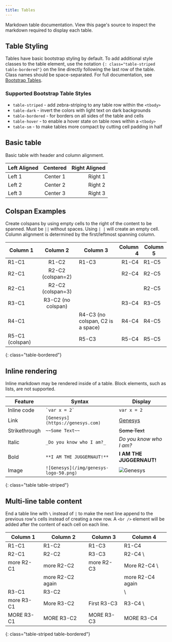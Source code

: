```yaml
---
title: Tables
---
```


Markdown table documentation. View this page's source to inspect the markdown required to display each table.


## Table Styling

Tables have basic bootstrap styling by default. To add additional style classes to the table element, use the notation `{: class="table-striped table-bordered"}` on the line directly following the last row of the table. Class names should be space-separated. For full documentation, see [Bootstrap Tables](https://getbootstrap.com/docs/4.0/content/tables/).

### Supported Bootstrap Table Styles

* `table-striped` - add zebra-striping to any table row within the `<tbody>`
* `table-dark` - invert the colors with light text on dark backgrounds
* `table-bordered` - for borders on all sides of the table and cells
* `table-hover` - to enable a hover state on table rows within a `<tbody>`
* `table-sm` - to make tables more compact by cutting cell padding in half


## Basic table

Basic table with header and column alignment.

| Left Aligned | Centered | Right Aligned |
|--------------|:--------:|--------------:|
| Left 1 | Center 1 | Right 1 |
| Left 2 | Center 2 | Right 2 |
| Left 3 | Center 3 | Right 3 |


## Colspan Examples

Create colspans by using empty cells to the right of the content to be spanned. Must be `||` without spaces. Using `| |` will create an empty cell. Column alignment is determined by the first/leftmost spanning column.

| Column 1 | Column 2 | Column 3 | Column 4 | Column 5 |
|----------|:--------:|----------|---------:|----------|
| R1-C1 | R1-C2 | R1-C3 | R1-C4 | R1-C5 |
| R2-C1 | R2-C2 (colspan=2) || R2-C4 | R2-C5 |
| R2-C1 | R2-C2 (colspan=3) ||| R2-C5 |
| R3-C1 | R3-C2 (no colspan) | | R3-C4 | R3-C5 |
| R4-C1 | | R4-C3 (no colspan, C2 is a space) | R4-C4 | R4-C5 |
| R5-C1 (colspan) || R5-C3 | R5-C4 | R5-C5 |
{: class="table-bordered"}


## Inline rendering

Inline markdown may be rendered inside of a table. Block elements, such as lists, are not supported.

| Feature | Syntax | Display |
|---------|------|---|
| Inline code | `` `var x = 2` `` | `var x = 2` |
| Link | `[Genesys](https://genesys.com)` | [Genesys](https://genesys.com) |
| Strikethrough | `~~Some Text~~` | ~~Some Text~~ |
| Italic | `_Do you know who I am?_` | _Do you know who I am?_ |
| Bold | `**I AM THE JUGGERNAUT!**` | **I AM THE JUGGERNAUT!** |
| Image | `![Genesys](/img/genesys-logo-50.png) ` | ![Genesys](/img/genesys-logo-50.png) |
{: class="table table-striped"}


## Multi-line table content

End a table line with `\` instead of `|` to make the next line append to the previous row's cells instead of creating a new row. A `<br />` element will be added after the content of each cell on each line.

| Column 1 | Column 2 | Column 3 | Column 4 |
|----------|----------|----------|----------|
| R1-C1 | R1-C2 | R1-C3 | R1-C4 |
| R2-C1 | R2-C2 | R3-C3 | R2-C4 \
| more R2-C1 | more R2-C2 | more R2-C3 | More R2-C4 \
| | more R2-C2 again | | more R2-C4 again |
| R3-C1 | R3-C2 || \
| more R3-C1 | More R3-C2 | First R3-C3 | R3-C4 \
| MORE R3-C1 | MORE R3-C2 | MORE R3-C3 | MORE R3-C4 |
{: class="table-striped table-bordered"}
